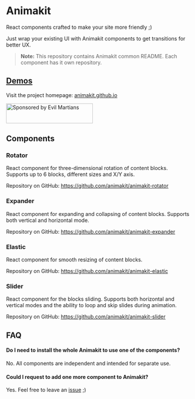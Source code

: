 # Animakit
React components crafted to make your site more friendly ;)

Just wrap your existing UI with Animakit components to get transitions for better UX.

> **Note:** This repository contains Animakit common README. Each component has it own repository.

## [Demos](https://animakit.github.io)

Visit the project homepage: [animakit.github.io](https://animakit.github.io)


<a href="https://evilmartians.com/?utm_source=animakit">
  <img src="https://evilmartians.com/badges/sponsored-by-evil-martians.svg"
       alt="Sponsored by Evil Martians" width="236" height="54">
</a>


## Components

### Rotator

React component for three-dimensional rotation of content blocks.
Supports up to 6 blocks, different sizes and X/Y axis.

Repository on GitHub: https://github.com/animakit/animakit-rotator

### Expander

React component for expanding and collapsing of content blocks.
Supports both vertical and horizontal mode.

Repository on GitHub: https://github.com/animakit/animakit-expander

### Elastic

React component for smooth resizing of content blocks.

Repository on GitHub: https://github.com/animakit/animakit-elastic

### Slider

React component for the blocks sliding. Supports both horizontal and vertical modes and the ability to loop and skip slides during animation.

Repository on GitHub: https://github.com/animakit/animakit-slider


## FAQ

#### Do I need to install the whole Animakit to use one of the components?
No. All components are independent and intended for separate use.

#### Could I request to add one more component to Animakit?
Yes. Feel free to leave an [issue](https://github.com/animakit/animakit/issues) ;)

